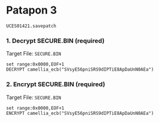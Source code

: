 # Patapon 3

`UCES01421.savepatch`

### 1. Decrypt SECURE.BIN (required)

Target File: `SECURE.BIN`

```
set range:0x0000,EOF+1
DECRYPT camellia_ecb("SVsyE56pniSRS9dIPTiE8ApDaUnN0AEa")
```

### 2. Encrypt SECURE.BIN (required)

Target File: `SECURE.BIN`

```
set range:0x0000,EOF+1
ENCRYPT camellia_ecb("SVsyE56pniSRS9dIPTiE8ApDaUnN0AEa")
```


